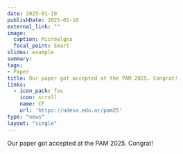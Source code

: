```yaml
---
date: 2025-01-10
publishDate: 2025-01-10
external_link: ""
image:
  caption: Microalgea
  focal_point: Smart
slides: example
summary:
tags:
- Paper
title: Our paper got accepted at the PAM 2025. Congrat!
links:
  - icon_pack: fas
    icon: scroll
    name: CF
    url: 'https://udesa.edu.ar/pam25'
type: "news"
layout: "single"
---
```

Our paper got accepted at the PAM 2025. Congrat!